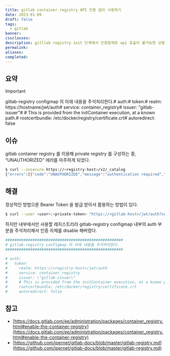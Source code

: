 ```yaml
---
title: gitlab container registry API 인증 없이 사용하기
date: 2023-01-09
draft: false
tags:
  - gitlab
banner: 
cssclasses: 
description: gitllab registry init 단계에서 인증문제로 api 호출이 불가능한 상황에 대한 임시대응 방법을 알아본다.
permalink: 
aliases: 
completed:
---
```

## 요약

> [!important]  
> gitlab-registry configmap 의 아래 내용을 주석처리한다.# auth:# token:# realm: https://hostname/jwt/auth# service: container_registry# issuer: \"gitlab-issuer\"# # This is provided from the initContainer execution, at a known path.# rootcertbundle: /etc/docker/registry/certificate.crt# autoredirect: false  

## 이슈

gitlab container registry 를 이용해 private registry 를 구성하는 중, “UNAUTHORIZED” 에러를 마주하게 되었다.

```bash
$ curl --insecure https://<registry-host>/v2/_catalog
{"errors":[{"code":"UNAUTHORIZED","message":"authentication required","detail":[{"Type":"registry","Class":"","Name":"catalog","Action":"*"}]}]}
```

## 해결

정상적인 방법으론 Bearer Token 을 발급 받아서 활용하는 방법이 있다.

```bash
$ curl --user <user>:<private-token> "https://<gitlab-host>/jwt/auth?service=container_registry&scope=repository:group/project:push,pull" | jq '.token'
```

  

하지만 내부에서만 사용할 레지스트리라 gitlab-registry configmap 내부의 auth 부분을 주석처리해서 인증 자체를 disable 해버렸다.

```bash
####################################################
# gitlab-registry configmap 의 아래 내용을 주석처리한다.
####################################################

# auth:
#   token:
#     realm: https://<registry-host>/jwt/auth
#     service: container_registry
#     issuer: \"gitlab-issuer\"
#     # This is provided from the initContainer execution, at a known path.
#     rootcertbundle: /etc/docker/registry/certificate.crt
#     autoredirect: false
```

## 참고

- [https://docs.gitlab.com/ee/administration/packages/container_registry.html#enable-the-container-registry](https://docs.gitlab.com/ee/administration/packages/container_registry.html#enable-the-container-registry)
- [https://github.com/ipernet/gitlab-docs/blob/master/gitlab-registry.md](https://github.com/ipernet/gitlab-docs/blob/master/gitlab-registry.md)